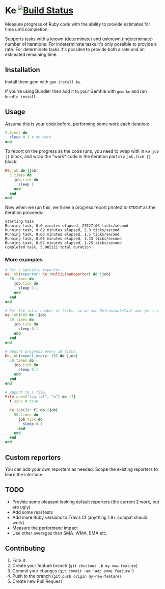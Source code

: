 # Ke [![Build Status](https://travis-ci.org/mkdynamic/ke.png)](https://travis-ci.org/mkdynamic/ke)

Measure progress of Ruby code with the ability to provide estimates for time until completion.

Supports tasks with a known (determinate) and unknown (indeterminate) number of iterations. For indeterminate tasks it's only possible to provide a rate. For determinate tasks it's possible to provide both a rate and an estimated remaining time.

## Installation

Install them gem with `gem install ke`.

If you're using Bundler then add it to your Gemfile with `gem ke` and run `bundle install`.

## Usage

Assume this is your code before, performing some work each iteration:

```ruby
5.times do
  sleep 0.1 # do work
end
```

To report on the progress as the code runs, you need to wrap with in `Ke.job {}` block, and wrap the "work" code in the iteration part in a `job.tick {}` block:

```ruby
Ke.job do |job|
  5.times do
    job.tick do
      sleep 1
    end
  end
end
```

Now when we run this, we'll see a progress report printed to `STDOUT` as the iteration proceeds:

```
Starting task
Running task, 0.0 minutes elapsed, 27027.03 ticks/second
Running task, 0.02 minutes elapsed, 2.0 ticks/second
Running task, 0.03 minutes elapsed, 1.5 ticks/second
Running task, 0.05 minutes elapsed, 1.33 ticks/second
Running task, 0.07 minutes elapsed, 1.25 ticks/second
Completed task, 5.005121 total duration
```

### More examples

```ruby
# Set a specific reporter.
Ke.job(reporter: Ke::MultiLineReporter) do |job|
  50.times do
    job.tick do
      sleep 0.1
    end
  end
end

# Set the total number of ticks, so we use DeterminateTask and get a time remaining estimates.
Ke.job(50) do |job|
  50.times do
    job.tick do
      sleep 0.1
    end
  end
end

# Report progress every 10 ticks.
Ke.job(report_every: 10) do |job|
  50.times do
    job.tick do
      sleep 0.1
    end
  end
end

# Report to a file.
File.open("log.txt", "w") do |f|
  f.sync = true

  Ke.job(io: f) do |job|
    50.times do
      job.tick do
        sleep 0.1
      end
    end
  end
end
```

## Custom reporters

You can add your own reporters as needed. Scope the existing reporters to learn the interface.

## TODO

- Provide some pleasant looking default reporters (the current 2 work, but are ugly)
- Add some real tests
- Add more Ruby versions to Travis CI (anything 1.9+ compat should work)
- Measure the performanc impact
- Use other averages than SMA. WMA, EMA etc.

## Contributing

1. Fork it
2. Create your feature branch (`git checkout -b my-new-feature`)
3. Commit your changes (`git commit -am 'Add some feature'`)
4. Push to the branch (`git push origin my-new-feature`)
5. Create new Pull Request
